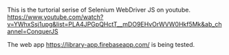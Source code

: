 This is the turtorial serise of Selenium WebDriver JS on youtube.
https://www.youtube.com/watch?v=YWhxSsj1upg&list=PLA4JPGpQHctT__mDO9EHvOrWVW0Hkf5Mk&ab_channel=ConquerJS

The web app https://library-app.firebaseapp.com/ is being tested.
